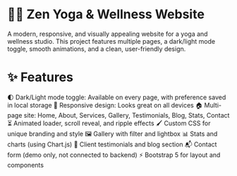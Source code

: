 # 🧘‍♂️ Zen Yoga & Wellness Website
A modern, responsive, and visually appealing website for a yoga and wellness studio.
This project features multiple pages, a dark/light mode toggle, smooth animations, and a clean, user-friendly design.
# ✨ Features
🌓 Dark/Light mode toggle: Available on every page, with preference saved in local storage
📱 Responsive design: Looks great on all devices
🏠 Multi-page site: Home, About, Services, Gallery, Testimonials, Blog, Stats, Contact
⏳ Animated loader, scroll reveal, and ripple effects
🖌️ Custom CSS for unique branding and style
🖼️ Gallery with filter and lightbox
📊 Stats and charts (using Chart.js)
💬 Client testimonials and blog section
📬 Contact form (demo only, not connected to backend)
⚡ Bootstrap 5 for layout and components
